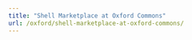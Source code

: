 ```yaml
---
title: "Shell Marketplace at Oxford Commons"
url: /oxford/shell-marketplace-at-oxford-commons/
---
```

